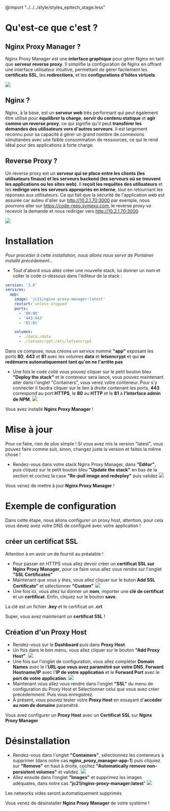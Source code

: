 @import "../../../style/styles_epitech_stage.less"

# Qu'est-ce que c'est ?

## Nginx Proxy Manager ?
Nginx Proxy Manager est une **interface graphique** pour gérer Nginx en tant que **serveur reverse proxy**. Il simplifie la configuration de Nginx en offrant une interface utilisateur intuitive, permettant de gérer facilement les **certificats SSL**, les **redirections**, et les **configurations d'hôtes virtuels**.

[![](https://connaissances.symexo.com/uploads/images/gallery/2024-09/scaled-1680-/image-1725348098470.png)](https://connaissances.symexo.com/uploads/images/gallery/2024-09/image-1725348098470.png)
## Nginx ?
Nginx, à la base, est un **serveur web** très performant qui peut également être utilisé pour **équilibrer la charge**, **servir du contenu statique** et **agir comme un reverse proxy**, ce qui signifie qu'il peut **transférer les demandes des utilisateurs vers d'autres serveurs**. Il est largement reconnu pour sa capacité à gérer un grand nombre de connexions simultanées avec une faible consommation de ressources, ce qui le rend idéal pour des applications à forte charge.
## Reverse Proxy ?
Un reverse proxy est un **serveur qui se place entre les clients (les utilisateurs finaux) et les serveurs backend (les serveurs où se trouvent les applications ou les sites web)**. Il **reçoit les requêtes des utilisateurs** et les **redirige vers les serveurs appropriés en interne**, tout en retournant les réponses aux utilisateurs. Ce qui fait que la sécurité de l'application web est assurée car aulieu d'aller sur http://10.2.1.70:3000 par exemple, nous pourrons aller sur https://code-repo.symexo.com, le reverse proxy va recevoir la demande et nous rediriger vers http://10.2.1.70:3000.

[![](https://connaissances.symexo.com/uploads/images/gallery/2024-09/scaled-1680-/image-1725348999961-symexo-com.png)](https://connaissances.symexo.com/uploads/images/gallery/2024-09/image-1725348999961-symexo-com.png)

# Installation
*Pour procéder à cette installation, nous allons nous servir de Portainer installé précédement...*
- Tout d'abord vous allez créer une nouvelle stack, lui donner un nom et coller le code ci-dessous dans l'éditeur de la stack :
```yaml
version: '3.8'
services:
  app:
    image: 'jc21/nginx-proxy-manager:latest'
    restart: unless-stopped
    ports:
      - '80:80'
      - '443:443'
      - '81:81'

    volumes:
      - ./data:/data
      - ./letsencrypt:/etc/letsencrypt
```
<p class="info-note">Dans ce compose, nous créons un service nommé <b>"app"</b> exposant les ports <b>80</b>, <b>443</b> et <b>81</b> avec les volumes <b>data</b> et <b>letsencrypt</b> et qui <b>se redémarre automatiquement tant qu'on ne l'arrête pas</b></p>

- Une fois le code collé vous pouvez cliquer sur le petit bouton bleu **"Deploy the stack"** et le conteneur sera lancé, vous pouvez maintenant aller dans l'onglet "Containers", vous verez votre conteneur. Pour s'y connecter il faudra cliquer sur le lien à droite contenant les ports, **443** correspond au port **HTTPS**, le **80** au **HTTP** et le **81** à **l'Interface admin de NPM**.
[![](https://connaissances.symexo.com/uploads/images/gallery/2024-09/scaled-1680-/image-1725349675405.png)](https://connaissances.symexo.com/uploads/images/gallery/2024-09/image-1725349675405.png)

<p class="success-note">Vous avez installé <b>Nginx Proxy Manager</b> !</p>

# Mise à jour
Pour ce faire, rien de plus simple ! Si vous avez mis la version "latest", vous pouvez faire comme suit, sinon, changez juste la version et faites la même chose !

- Rendez-vous dans votre stack Nginx Proxy Manager, dans **"Editor"**, puis cliquez sur le petit bouton bleu **"Update the stack"** en bas de la section et cochez la case **"Re-pull image and redeploy"** puis validez
  [![](https://connaissances.symexo.com/uploads/images/gallery/2024-09/scaled-1680-/image-1725285760778.png)](https://connaissances.symexo.com/uploads/images/gallery/2024-09/image-1725285760778.png)

<p class="success-note">Vous venez de mettre à jour <b>Nginx Proxy Manager</b> !</p>


# Exemple de configuration
<p class="warning-note">Dans cette étape, nous allons configurer un proxy host, attention, pour cela vous devez avez votre DNS de configuré avec votre application !</p>

## créer un certificat SSL
<p class="warning-note">Attention à en avoir un de fournit au préalable !</p>

- Pour passer en HTTPS vous allez devoir créer un **certificat SSL sur Nginx Proxy Manager**, pour ce faire vous allez vous rendre sur l'onglet **"SSL Certificates"**
- Maintenant que vous y êtes, vous allez cliquer sur le buton **Add SSL Certificate"** et sélectionner **"Custom"**
  [![](https://connaissances.symexo.com/uploads/images/gallery/2024-09/scaled-1680-/image-1725350614401.png)](https://connaissances.symexo.com/uploads/images/gallery/2024-09/image-1725350614401.png)
- Une fois ici, vous allez lui donner un **nom**, importer une **clé de certificat** et un **certificat**. Enfin, cliquez sur le bouton **save**.
<p class="info-note">La clé est un fichier <b>.key</b> et le certificat un <b>.crt</b></p>
<p class="success-note">Super, vous avez maintenant un <b>certificat SSL</b> !</p>

## Création d'un Proxy Host
- Rendez-vous sur le **Dashboard** puis dans **Proxy Host**.
- Un fois dans le bon menu, vous allez cliquer sur le bouton **"Add Proxy Host"**.
  [![](https://connaissances.symexo.com/uploads/images/gallery/2024-09/scaled-1680-/image-1725351016016.png)](https://connaissances.symexo.com/uploads/images/gallery/2024-09/image-1725351016016.png)
- Une fois sur l'onglet de configuration, vous allez compléter **Domain Names** avec le l'**URL que vous avez paramétré sur votre DNS**, **Forward Hostname/IP** avec l'**IP de votre application** et le **Forward Port** avec le **port de votre application**.
  [![](https://connaissances.symexo.com/uploads/images/gallery/2024-09/scaled-1680-/image-1725351196803.png)](https://connaissances.symexo.com/uploads/images/gallery/2024-09/image-1725351196803.png)
- Maintenant vous allez vous rendre dans l'onglet **"SSL"** du menu de configuration du Proxy Host et Sélectionner celui que vous avez créer précédemment. Puis vous enregistrez.
- À présent, vous pouvez tester votre **Proxy Host** en essayant d'**accéder au nom de domaine** paramétré.

<p class="success-note">Vous avez configurer un <b>Proxy Host</b> avec un <b>Certificat SSL</b> sur <b>Nginx Proxy Manager</b></p>

# Désinstallation
- Rendez-vous dans l'onglet **"Containers"**, sélectionnez les conteneurs à supprimer (dans notre cas **nginx_proxy_manager-app-1**) puis cliquiez sur **"Remove"** en haut à droite, cochez **"Automatically remove non-persistent volumes"** et validez.
  [![](https://connaissances.symexo.com/uploads/images/gallery/2024-09/scaled-1680-/image-1725351616444.png)](https://connaissances.symexo.com/uploads/images/gallery/2024-09/image-1725351616444.png)
- Allez ensuite dans l'onglet **"Images"** et supprimez les images adéquates, dans notre cas **"jc21/nginx-proxy-manager:latest**"
  [![](https://connaissances.symexo.com/uploads/images/gallery/2024-09/scaled-1680-/image-1725351669527.png)](https://connaissances.symexo.com/uploads/images/gallery/2024-09/image-1725351669527.png)
  
<p class="info-note">Les networks vides seront automatiquement supprimés</p>
<p class="success-note">Vous venez de désinstaller <b>Nginx Proxy Manager</b> de votre système !</p>